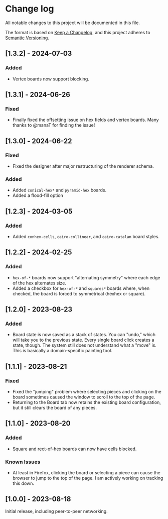 # Change log

All notable changes to this project will be documented in this file.

The format is based on [Keep a Changelog](https://keepachangelog.com/en/1.0.0/),
and this project adheres to [Semantic Versioning](https://semver.org/spec/v2.0.0.html).

## [1.3.2] - 2024-07-03

### Added

* Vertex boards now support blocking.

## [1.3.1] - 2024-06-26

### Fixed

* Finally fixed the offsetting issue on hex fields and vertex boards. Many thanks to @manaT for finding the issue!

## [1.3.0] - 2024-06-22

### Fixed

* Fixed the designer after major restructuring of the renderer schema.

### Added

* Added `conical-hex*` and `pyramid-hex` boards.
* Added a flood-fill option

## [1.2.3] - 2024-03-05

### Added

* Added `conhex-cells`, `cairo-collinear`, and `cairo-catalan` board styles.

## [1.2.2] - 2024-02-25

### Added

* `hex-of-*` boards now support "alternating symmetry" where each edge of the hex alternates size.
* Added a checkbox for `hex-of-*` and `squares*` boards where, when checked, the board is forced to symmetrical (hexhex or square).

## [1.2.0] - 2023-08-23

### Added

* Board state is now saved as a stack of states. You can "undo," which will take you to the previous state. Every single board click creates a state, though. The system still does not understand what a "move" is. This is basically a domain-specific painting tool.

## [1.1.1] - 2023-08-21

### Fixed

- Fixed the "jumping" problem where selecting pieces and clicking on the board sometimes caused the window to scroll to the top of the page.
- Returning to the Board tab now retains the existing board configuration, but it still clears the board of any pieces.

## [1.1.0] - 2023-08-20

### Added

- Square and rect-of-hex boards can now have cells blocked.

### Known Issues

- At least in Firefox, clicking the board or selecting a piece can cause the browser to jump to the top of the page. I am actively working on tracking this down.

## [1.0.0] - 2023-08-18

Initial release, including peer-to-peer networking.
